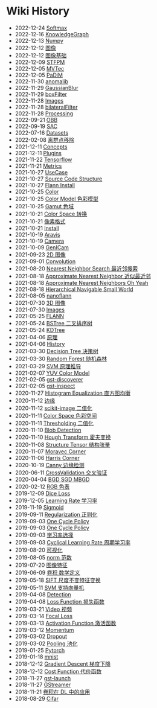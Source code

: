 # Wiki History

- 2022-12-24   [Softmax](/0335_ML_AF_Softmax)
- 2022-12-16   [KnowledgeGraph](/KnowledgeGraph)
- 2022-12-13   [Numpy](/Numpy)
- 2022-12-12   [图像](/0325_Media_Image)
- 2022-12-12   [图像基础](/图像基础)
- 2022-12-09   [STFPM](/STFPM)
- 2022-12-05   [MVTec](/MVTec)
- 2022-12-05   [PaDiM](/PaDiM)
- 2022-11-30   [anomalib](/anomalib)
- 2022-11-29   [GaussianBlur](/OpenCV_GaussianBlur)
- 2022-11-29   [boxFilter](/OpenCV_boxFilter)
- 2022-11-28   [Images](/Bilateral_Filtering_for_Gray_and_Color_Images)
- 2022-11-28   [bilateralFilter](/OpenCV_bilateralFilter)
- 2022-11-28   [Processing](/Tools_OpenCV_Image_Processing)
- 2022-09-21   [OBB](/PCL_AABB_OBB)
- 2022-09-19   [SAC](/PCL_SAC)
- 2022-07-16   [Datasets](/Tensorflow_Datasets)
- 2022-02-08   [离群点移除](/离群点移除)
- 2021-12-11   [Concepts](/0144_Media_Tools_GStreamer_Concepts)
- 2021-12-11   [Plugins](/0143_Media_Tools_GStreamer_Plugins)
- 2021-11-22   [Tensorflow](/Tensorflow)
- 2021-11-21   [Metrics](/Image_Classification_Metrics)
- 2021-10-27   [UseCase](/0130_ML_NNS_KDTree_FLANN_UseCase)
- 2021-10-27   [Source Code Structure](/0129_ML_NNS_KDTree_FLANN_SourceCode)
- 2021-10-27   [Flann Install](/0128_ML_NNS_KDTree_FLANN_Install)
- 2021-10-25   [Color](/0126_Media_Image_Color)
- 2021-10-25   [Color Model 色彩模型](/0125_Media_Image_Color_Model)
- 2021-10-25   [Gamut 色域](/0124_Media_Image_Color_Gamut)
- 2021-10-21   [Color Space 转换](/0120_Media_Image_Color_Space_Transform)
- 2021-10-21   [像素格式](/0119_Media_Image_Camera_PixelFormat)
- 2021-10-21   [Install](/0117_Media_Tools_GStreamer_Install)
- 2021-10-19   [Aravis](/0108_Media_Image_Camera_GenICam_Tools_Aravis)
- 2021-10-19   [Camera](/0107_Media_Image_Camera)
- 2021-10-09   [GenICam](/0106_Media_Image_Camera_GenICam)
- 2021-09-23   [2D 图像](/0035_Media_Image_2DImage)
- 2021-09-01   [Convolution](/0009_ML_Convolution)
- 2021-08-20   [Nearest Neighbor Search 最近邻搜索](/0102_ML_NNS)
- 2021-08-18   [Approximate Nearest Neighbor 近似最近邻](/0103_ML_NNS_ANN)
- 2021-08-18   [Approximate Nearest Neighbors Oh Yeah](/0333_ML_NNS_ANN_Annoy)
- 2021-08-18   [Hierarchical Navigable Small World](/0334_ML_NNS_ANN_HNSW)
- 2021-08-05   [nanoflann](/0123_ML_NNS_KDTree_nanoflann)
- 2021-07-30   [3D 图像](/0039_Media_Image_3DImage)
- 2021-07-30   [Images](/3D_Images)
- 2021-05-25   [FLANN](/0122_ML_NNS_KDTree_FLANN)
- 2021-05-24   [BSTree 二叉排序树](/0332_ML_NNS_BSTree)
- 2021-05-24   [KDTree](/0104_ML_NNS_KDTree)
- 2021-04-06   [原理](/0151_ML_GD_原理)
- 2021-04-06   [History](/0149_ML_GD_History)
- 2021-03-30   [Decision Tree 决策树](/0113_ML_DecisionTree)
- 2021-03-30   [Random Forest 随机森林](/0114_ML_RandomForest)
- 2021-03-29   [SVM 原理推导](/0116_ML_SVM_原理)
- 2021-02-07   [YUV Color Model](/0121_Media_Image_Color_Model_YUV)
- 2021-02-05   [gst-discoverer](/0111_Media_Tools_GStreamer_Tools_gstdiscoverer)
- 2021-02-05   [gst-inspect](/0112_Media_Tools_GStreamer_Tools_gstinspect)
- 2020-11-27   [Histogram Equalization 直方图均衡](/0100_CV_HE)
- 2020-11-12   [边缘](/0065_CV_Edge)
- 2020-11-12   [scikit-image 二值化](/0331_CV_BIN_ScikitImage)
- 2020-11-11   [Color Space 色彩空间](/0041_Media_Image_Color_Space)
- 2020-11-11   [Thresholding 二值化](/0099_CV_BIN)
- 2020-11-10   [Blob Detection](/0068_CV_Blob)
- 2020-11-10   [Hough Transform 霍夫变换](/0071_CV_HoughTransform)
- 2020-11-08   [Structure Tensor 结构张量](/0070_CV_StructureTensor)
- 2020-11-07   [Moravec Corner](/0066_CV_Feature_Moravec)
- 2020-11-06   [Harris Corner](/0067_CV_Feature_Harris)
- 2020-10-19   [Canny 边缘检测](/0101_CV_Edge_Canny)
- 2020-06-11   [CrossValidation 交叉验证](/0249_ML_CrossValidation)
- 2020-04-04   [BGD SGD MBGD](/0148_ML_GD_xGD)
- 2020-02-12   [RGB 色表](/0127_Media_Image_Color_RGB)
- 2019-12-09   [Dice Loss](/0283_ML_LossFunction_DiceLoss)
- 2019-12-05   [Learning Rate 学习率](/0265_ML_LR)
- 2019-11-19   [Sigmoid](/0280_ML_AF_Sigmoid)
- 2019-09-11   [Regularization  正则化](/0252_ML_Regularization)
- 2019-09-03   [One Cycle Policy](/0264_ML_LR_OCP)
- 2019-09-03   [One Cycle Policy](/0264_One_Cycle_Policy)
- 2019-09-03   [学习率选择](/0263_ML_LR_LRFinder)
- 2019-09-03   [Cyclical Learning Rate 周期学习率](/0266_ML_LR_CLR)
- 2019-08-20   [可视化](/可视化)
- 2019-08-05   [norm 范数](/0254_ML_Regularization_norm)
- 2019-07-20   [图像特征](/0064_CV_Feature)
- 2019-06-09   [卷积 数学定义](/0010_ML_Convolution_Math)
- 2019-05-18   [SIFT 尺度不变特征变换](/0069_CV_Feature_SIFT)
- 2019-05-11   [SVM 支持向量机](/0115_ML_SVM)
- 2019-04-08   [Detection](/Anomaly_Detection)
- 2019-04-08   [Loss Function 损失函数](/0281_ML_LossFunction)
- 2019-03-21   [Video 视频](/0036_Media_Video)
- 2019-03-14   [Focal Loss](/0284_ML_LossFunction_FocalLoss)
- 2019-03-13   [Activation Function 激活函数](/0279_ML_AF)
- 2019-03-12   [Momentum](/0150_ML_GD_Momentum)
- 2019-03-02   [Dropout](/0258_ML_Dropout)
- 2019-03-02   [Pooling 池化](/0268_ML_Pooling)
- 2019-01-25   [Pytorch](/Pytorch)
- 2019-01-18   [mnist](/Datasets_Image_Classification_mnist)
- 2018-12-12   [Gradient Descent 梯度下降](/0147_ML_GD)
- 2018-12-12   [Cost Function 代价函数](/0282_ML_CostFunction)
- 2018-11-27   [gst-launch](/0110_Media_Tools_GStreamer_Tools_gstlaunch)
- 2018-11-27   [GStreamer](/0109_Media_Tools_GStreamer)
- 2018-11-21   [卷积在 DL 中的应用](/0011_ML_Convolution_DL)
- 2018-08-29   [Cifar](/Datasets_Image_Classification_Cifar)
